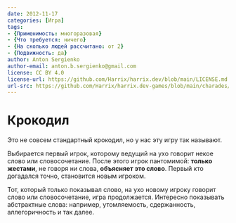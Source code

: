 ```yaml
---
date: 2012-11-17
categories: [Игра]
tags:
- {Применимость: многоразовая}
- {Что требуется: ничего}
- {На сколько людей рассчитано: от 2}
- {Подвижность: да}
author: Anton Sergienko
author-email: anton.b.sergienko@gmail.com
license: CC BY 4.0
license-url: https://github.com/Harrix/harrix.dev/blob/main/LICENSE.md
url-src: https://github.com/Harrix/harrix.dev-games/blob/main/charades/charades.md
---
```


# Крокодил

Это не совсем стандартный крокодил, но у нас эту игру так называют.

Выбирается первый игрок, которому ведущий на ухо говорит некое слово или словосочетание. После этого игрок пантомимой: **только жестами**, не говоря ни слова, **объясняет это слово**. Первый кто догадался точно, становится новым игроком.

Тот, который только показывал слово, на ухо новому игроку говорит слово или словосочетание, игра продолжается. Интересно показывать абстрактные слова: например, утомляемость, сдержанность, аллегоричность и так далее.
